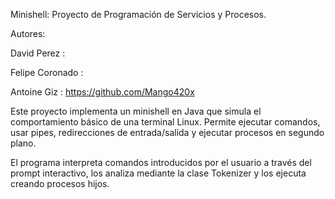 Minishell: Proyecto de Programación de Servicios y Procesos.

Autores:

David Perez : 

Felipe Coronado : 

Antoine Giz : https://github.com/Mango420x

Este proyecto implementa un minishell en Java que simula el comportamiento básico de una terminal Linux.
Permite ejecutar comandos, usar pipes, redirecciones de entrada/salida y ejecutar procesos en segundo plano.

El programa interpreta comandos introducidos por el usuario a través del prompt interactivo, los analiza mediante la clase Tokenizer y los ejecuta creando procesos hijos.
